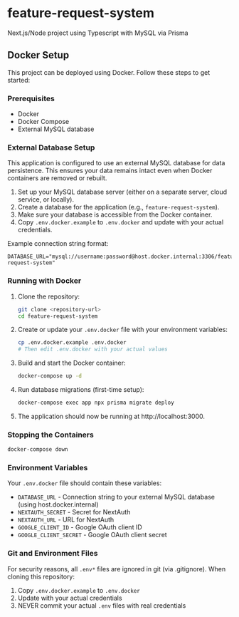 # feature-request-system
 Next.js/Node project using Typescript with MySQL via Prisma

## Docker Setup

This project can be deployed using Docker. Follow these steps to get started:

### Prerequisites

- Docker
- Docker Compose
- External MySQL database

### External Database Setup

This application is configured to use an external MySQL database for data persistence. This ensures your data remains intact even when Docker containers are removed or rebuilt.

1. Set up your MySQL database server (either on a separate server, cloud service, or locally).
2. Create a database for the application (e.g., `feature-request-system`).
3. Make sure your database is accessible from the Docker container.
4. Copy `.env.docker.example` to `.env.docker` and update with your actual credentials.

Example connection string format:
```
DATABASE_URL="mysql://username:password@host.docker.internal:3306/feature-request-system"
```

### Running with Docker

1. Clone the repository:
   ```bash
   git clone <repository-url>
   cd feature-request-system
   ```

2. Create or update your `.env.docker` file with your environment variables:
   ```bash
   cp .env.docker.example .env.docker
   # Then edit .env.docker with your actual values
   ```

3. Build and start the Docker container:
   ```bash
   docker-compose up -d
   ```

4. Run database migrations (first-time setup):
   ```bash
   docker-compose exec app npx prisma migrate deploy
   ```

5. The application should now be running at http://localhost:3000.

### Stopping the Containers

```bash
docker-compose down
```

### Environment Variables

Your `.env.docker` file should contain these variables:
- `DATABASE_URL` - Connection string to your external MySQL database (using host.docker.internal)
- `NEXTAUTH_SECRET` - Secret for NextAuth
- `NEXTAUTH_URL` - URL for NextAuth
- `GOOGLE_CLIENT_ID` - Google OAuth client ID
- `GOOGLE_CLIENT_SECRET` - Google OAuth client secret

### Git and Environment Files

For security reasons, all `.env*` files are ignored in git (via .gitignore). When cloning this repository:
1. Copy `.env.docker.example` to `.env.docker`
2. Update with your actual credentials
3. NEVER commit your actual `.env` files with real credentials
